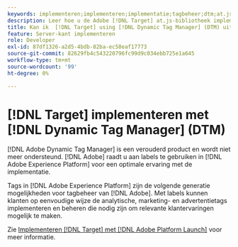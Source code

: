 ```yaml
---
keywords: implementeren;implementeren;implementatie;tagbeheer;dtm;at.js;dynamisch tagbeheer
description: Leer hoe u de Adobe [!DNL Target] at.js-bibliotheek implementeert met behulp van het verouderde Dynamic Tag Management (DTM). De Lancering van de Adobe is de aangewezen methode om  [!DNL Target] uit te voeren.
title: Kan ik  [!DNL Target] using [!DNL Dynamic Tag Manager] (DTM) uitvoeren?
feature: Server-kant implementeren
role: Developer
exl-id: 87df1326-a2d5-4bdb-82ba-ec58eaf17773
source-git-commit: 82629fb4c543220796fc99d9c034ebb725e1a645
workflow-type: tm+mt
source-wordcount: '99'
ht-degree: 0%

---
```


# [!DNL Target] implementeren met [!DNL Dynamic Tag Manager] (DTM)

[!DNL Adobe Dynamic Tag Manager] is een verouderd product en wordt niet meer ondersteund. [!DNL Adobe] raadt u aan labels te gebruiken in [!DNL Adobe Experience Platform] voor een optimale ervaring met de implementatie.

Tags in [!DNL Adobe Experience Platform] zijn de volgende generatie mogelijkheden voor tagbeheer van [!DNL Adobe]. Met labels kunnen klanten op eenvoudige wijze de analytische, marketing- en advertentietags implementeren en beheren die nodig zijn om relevante klantervaringen mogelijk te maken.

Zie [Implementeren [!DNL Target] met [!DNL Adobe Platform Launch]](/help/c-implementing-target/c-implementing-target-for-client-side-web/how-to-deployatjs/cmp-implementing-target-using-adobe-launch.md) voor meer informatie.

